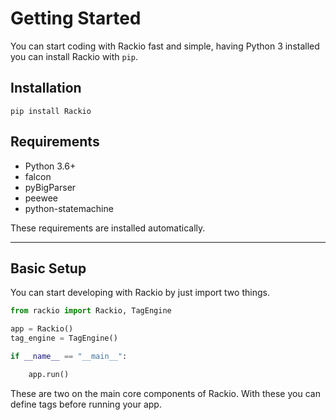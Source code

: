 
# Getting Started

You can start coding with Rackio fast and simple, having Python 3 installed you can install Rackio with `pip`.

## Installation

```
pip install Rackio
```

## Requirements

- Python 3.6+
- falcon 
- pyBigParser
- peewee
- python-statemachine

These requirements are installed automatically.

---

## Basic Setup

You can start developing with Rackio by just import two things.


```python
from rackio import Rackio, TagEngine

app = Rackio()
tag_engine = TagEngine()

if __name__ == "__main__":

    app.run()
```

These are two on the main core components of Rackio. With these you can define tags before running your app.